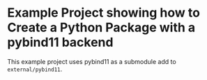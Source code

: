 # Example Project showing how to Create a Python Package with a pybind11 backend

This example project uses pybind11 as a submodule add to `external/pybind11`.
